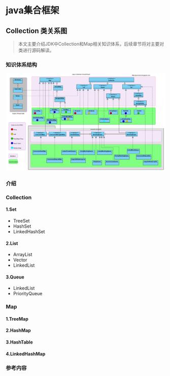 # java集合框架

## Collection 类关系图

> 本文主要介绍JDK中Collection和Map相关知识体系，后续章节将对主要对类进行源码解读。

### 知识体系结构

![img](assets/java_collections_overview.png)

### 介绍

### Collection

#### 1.Set

- TreeSet
- HashSet
- LinkedHashSet

#### 2.List

- ArrayList
- Vector
- LinkedList

#### 3.Queue

- LinkedList
- PriorityQueue

### Map

#### 1.TreeMap

#### 2.HashMap

#### 3.HashTable

#### 4.LinkedHashMap

### 参考内容

